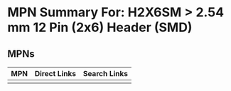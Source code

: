 



# MPN Summary For: H2X6SM > 2.54 mm 12 Pin (2x6) Header (SMD)

## MPNs
  

|MPN|Direct Links|Search Links|
| :--- | :--- | :--- |
||||
